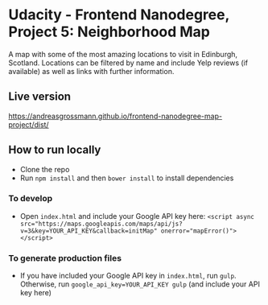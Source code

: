 # Udacity - Frontend Nanodegree, Project 5: Neighborhood Map

A map with some of the most amazing locations to visit in Edinburgh, Scotland. Locations can be filtered by name and include Yelp reviews (if available) as well as links with further information.

## Live version

https://andreasgrossmann.github.io/frontend-nanodegree-map-project/dist/

## How to run locally

* Clone the repo
* Run `npm install` and then `bower install` to install dependencies

### To develop

* Open `index.html` and include your Google API key here: `<script async src="https://maps.googleapis.com/maps/api/js?v=3&key=YOUR_API_KEY&callback=initMap" onerror="mapError()"></script>`

### To generate production files

* If you have included your Google API key in `index.html`, run `gulp`. Otherwise, run `google_api_key=YOUR_API_KEY gulp` (and include your API key here)